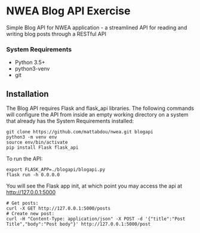 # NWEA Blog API Exercise

Simple Blog API for NWEA application - a streamlined API for reading and writing blog posts through a RESTful API

### System Requirements
* Python 3.5+
* python3-venv
* git

## Installation

The Blog API requires Flask and flask_api libraries. The following commands will configure the API from inside an empty working directory on a system that already has the System Requirements installed:

```
git clone https://github.com/mattabdou/nwea.git blogapi
python3 -m venv env
source env/bin/activate
pip install Flask flask_api
```

To run the API:

```
export FLASK_APP=./blogapi/blogapi.py
flask run -h 0.0.0.0
```

You will see the Flask app init, at which point you may access the api at http://127.0.0.1:5000

```
# Get posts:
curl -X GET http://127.0.0.1:5000/posts
# Create new post:
curl -H "Content-Type: application/json" -X POST -d '{"title":"Post Title","body":"Post body"}' http://127.0.0.1:5000/post
```
